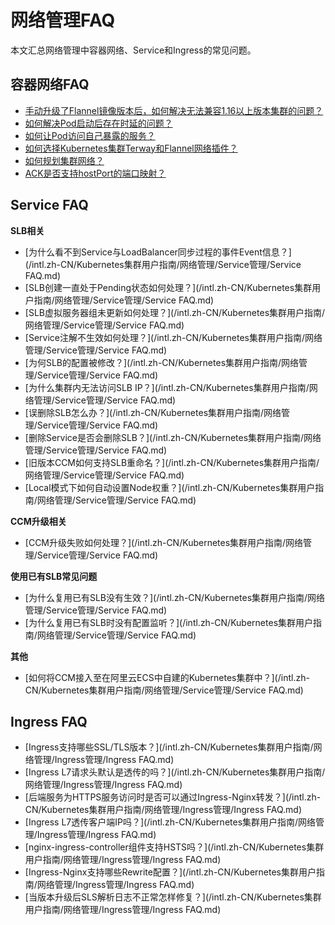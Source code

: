 # 网络管理FAQ

本文汇总网络管理中容器网络、Service和Ingress的常见问题。

## 容器网络FAQ

-   [手动升级了Flannel镜像版本后，如何解决无法兼容1.16以上版本集群的问题？](/intl.zh-CN/Kubernetes集群用户指南/网络管理/容器网络CNI/容器网络FAQ.md)
-   [如何解决Pod启动后存在时延的问题？](/intl.zh-CN/Kubernetes集群用户指南/网络管理/容器网络CNI/容器网络FAQ.md)
-   [如何让Pod访问自己暴露的服务？](/intl.zh-CN/Kubernetes集群用户指南/网络管理/容器网络CNI/容器网络FAQ.md)
-   [如何选择Kubernetes集群Terway和Flannel网络插件？](/intl.zh-CN/Kubernetes集群用户指南/网络管理/容器网络CNI/容器网络FAQ.md)
-   [如何规划集群网络？](/intl.zh-CN/Kubernetes集群用户指南/网络管理/容器网络CNI/容器网络FAQ.md)
-   [ACK是否支持hostPort的端口映射？](/intl.zh-CN/Kubernetes集群用户指南/网络管理/容器网络CNI/容器网络FAQ.md)

## Service FAQ

**SLB相关**

-   [为什么看不到Service与LoadBalancer同步过程的事件Event信息？](/intl.zh-CN/Kubernetes集群用户指南/网络管理/Service管理/Service FAQ.md)
-   [SLB创建一直处于Pending状态如何处理？](/intl.zh-CN/Kubernetes集群用户指南/网络管理/Service管理/Service FAQ.md)
-   [SLB虚拟服务器组未更新如何处理？](/intl.zh-CN/Kubernetes集群用户指南/网络管理/Service管理/Service FAQ.md)
-   [Service注解不生效如何处理？](/intl.zh-CN/Kubernetes集群用户指南/网络管理/Service管理/Service FAQ.md)
-   [为何SLB的配置被修改？](/intl.zh-CN/Kubernetes集群用户指南/网络管理/Service管理/Service FAQ.md)
-   [为什么集群内无法访问SLB IP？](/intl.zh-CN/Kubernetes集群用户指南/网络管理/Service管理/Service FAQ.md)
-   [误删除SLB怎么办？](/intl.zh-CN/Kubernetes集群用户指南/网络管理/Service管理/Service FAQ.md)
-   [删除Service是否会删除SLB？](/intl.zh-CN/Kubernetes集群用户指南/网络管理/Service管理/Service FAQ.md)
-   [旧版本CCM如何支持SLB重命名？](/intl.zh-CN/Kubernetes集群用户指南/网络管理/Service管理/Service FAQ.md)
-   [Local模式下如何自动设置Node权重？](/intl.zh-CN/Kubernetes集群用户指南/网络管理/Service管理/Service FAQ.md)

**CCM升级相关**

-   [CCM升级失败如何处理？](/intl.zh-CN/Kubernetes集群用户指南/网络管理/Service管理/Service FAQ.md)

**使用已有SLB常见问题**

-   [为什么复用已有SLB没有生效？](/intl.zh-CN/Kubernetes集群用户指南/网络管理/Service管理/Service FAQ.md)
-   [为什么复用已有SLB时没有配置监听？](/intl.zh-CN/Kubernetes集群用户指南/网络管理/Service管理/Service FAQ.md)

**其他**

-   [如何将CCM接入至在阿里云ECS中自建的Kubernetes集群中？](/intl.zh-CN/Kubernetes集群用户指南/网络管理/Service管理/Service FAQ.md)

## Ingress FAQ

-   [Ingress支持哪些SSL/TLS版本？](/intl.zh-CN/Kubernetes集群用户指南/网络管理/Ingress管理/Ingress FAQ.md)
-   [Ingress L7请求头默认是透传的吗？](/intl.zh-CN/Kubernetes集群用户指南/网络管理/Ingress管理/Ingress FAQ.md)
-   [后端服务为HTTPS服务访问时是否可以通过Ingress-Nginx转发？](/intl.zh-CN/Kubernetes集群用户指南/网络管理/Ingress管理/Ingress FAQ.md)
-   [Ingress L7透传客户端IP吗？](/intl.zh-CN/Kubernetes集群用户指南/网络管理/Ingress管理/Ingress FAQ.md)
-   [nginx-ingress-controller组件支持HSTS吗？](/intl.zh-CN/Kubernetes集群用户指南/网络管理/Ingress管理/Ingress FAQ.md)
-   [Ingress-Nginx支持哪些Rewrite配置？](/intl.zh-CN/Kubernetes集群用户指南/网络管理/Ingress管理/Ingress FAQ.md)
-   [当版本升级后SLS解析日志不正常怎样修复？](/intl.zh-CN/Kubernetes集群用户指南/网络管理/Ingress管理/Ingress FAQ.md)

